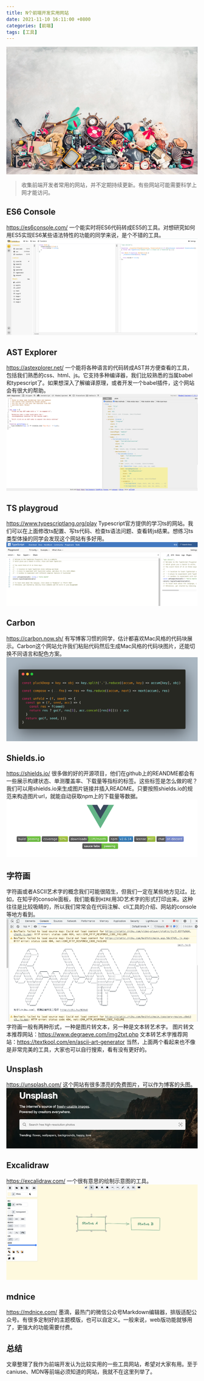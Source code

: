 ```yaml
---
title: N个前端开发实用网站
date: 2021-11-10 16:11:00 +0800
categories: [前端]
tags: [工具]
---
```


![collection.jpeg](/assets/img/blogs/cc3b73a8-98c2-4459-8318-582fe41c1225.jpeg)

> 收集前端开发者常用的网站，并不定期持续更新。有些网站可能需要科学上网才能访问。

## ES6 Console

<https://es6console.com/>
一个能实时将ES6代码转成ES5的工具。对想研究如何用ES5实现ES6某些语法特性的功能的同学来说，是个不错的工具。
![image.png](/assets/img/blogs/48b2f3ee-405e-41b6-ad3b-32c9cdfb21ef.png)

## AST Explorer

<https://astexplorer.net/>
一个能将各种语言的代码转成AST并方便查看的工具，包括我们熟悉的css、html、js。它支持多种编译器，我们比较熟悉的当属babel和typescript了。如果想深入了解编译原理，或者开发一个babel插件，这个网站会有很大的帮助。
![image.png](/assets/img/blogs/50a169fb-a633-4410-9ed1-dbaac085ab34.png)

## TS playgroud

<https://www.typescriptlang.org/play>
Typescript官方提供的学习ts的网站。我们可以在上面修改ts配置、写ts代码、检查ts语法问题、查看转js结果。想练习ts类型体操的同学会发现这个网站有多好用。
![image.png](/assets/img/blogs/28f947b8-99dc-491a-8034-422cd790830c.png)

## Carbon

<https://carbon.now.sh/>
有写博客习惯的同学，估计都喜欢Mac风格的代码块展示。Carbon这个网站允许我们粘贴代码然后生成Mac风格的代码块图片，还能切换不同语言和配色方案。
![image.png](/assets/img/blogs/3629e980-86df-490e-8636-be3d2fa227e3.png)

## Shields.io

<https://shields.io/>
很多做的好的开源项目，他们在github上的REANDME都会有一些展示构建状态、单测覆盖率、下载量等指标的标签。这些标签是怎么做的呢？我们可以用shields.io来生成图片链接并插入README。只要按照shields.io的规范来构造图片url，就能自动获取npm上的下载量等数据。
![image.png](/assets/img/blogs/ad121f68-dbad-4796-a9e1-927fdead59b9.png)

## 字符画

字符画或者ASCII艺术字的概念我们可能很陌生，但我们一定在某些地方见过。比如，在知乎的console面板，我们能看到`HIRE`用3D艺术字的形式打印出来。这种往往是比较吸睛的，所以我们常常会在代码注解、cli工具的介绍、网站的console等地方看到。
![image.png](/assets/img/blogs/58205023-7ace-4f0a-8d2b-1f66d8268ac1.png)
字符画一般有两种形式，一种是图片转文本，另一种是文本转艺术字。
图片转文本推荐网站：<https://www.degraeve.com/img2txt.php>
文本转艺术字推荐网站：<https://textkool.com/en/ascii-art-generator>
当然，上面两个看起来也不像是非常完美的工具，大家也可以自行搜索，看有没有更好的。

## Unsplash

<https://unsplash.com/>
这个网站有很多漂亮的免费图片，可以作为博客的头图。
![image.png](/assets/img/blogs/6df00a12-7d05-43fe-be10-5c7818bae8ed.png)

## Excalidraw

<https://excalidraw.com/>
一个很有意思的绘制示意图的工具。
![image.png](/assets/img/blogs/cf8f0289-df42-4086-9f8e-8d7cacd3f285.png)

## mdnice

<https://mdnice.com/>
墨滴，最热门的微信公众号Markdown编辑器，排版适配公众号。有很多定制好的主题模版，也可以自定义。一般来说，web版功能就够用了，更强大的功能需要付费。

## 总结

文章整理了我作为前端开发认为比较实用的一些工具网站，希望对大家有用。至于caniuse、MDN等前端必须知道的网站，我就不在这里列举了。
